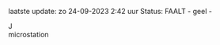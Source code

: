 laatste update: 
zo 24-09-2023  2:42   uur 
Status: FAALT - geel - 
<div class="service R">J</div><div class="service Y">microstation</div>